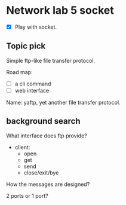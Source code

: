 # Network lab 5 socket

- [x] Play with socket.

## Topic pick
Simple ftp-like file transfer protocol.

Road map:
- [ ] a cli command
- [ ] web interface

Name: yaftp, yet another file transfer protocol.

## background search
What interface does ftp provide?
- client:
    - open
    - get
    - send
    - close/exit/bye

How the messages are designed?

2 ports or 1 port?